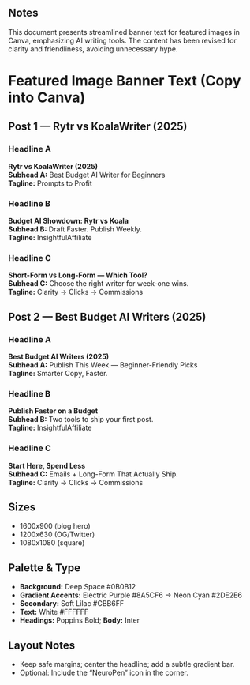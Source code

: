 ## Notes
This document presents streamlined banner text for featured images in Canva, emphasizing AI writing tools. The content has been revised for clarity and friendliness, avoiding unnecessary hype.

# Featured Image Banner Text (Copy into Canva)

## Post 1 — Rytr vs KoalaWriter (2025)

### Headline A
**Rytr vs KoalaWriter (2025)**  
**Subhead A:** Best Budget AI Writer for Beginners  
**Tagline:** Prompts to Profit

### Headline B
**Budget AI Showdown: Rytr vs Koala**  
**Subhead B:** Draft Faster. Publish Weekly.  
**Tagline:** InsightfulAffiliate

### Headline C
**Short-Form vs Long-Form — Which Tool?**  
**Subhead C:** Choose the right writer for week-one wins.  
**Tagline:** Clarity -> Clicks -> Commissions

## Post 2 — Best Budget AI Writers (2025)

### Headline A
**Best Budget AI Writers (2025)**  
**Subhead A:** Publish This Week — Beginner-Friendly Picks  
**Tagline:** Smarter Copy, Faster.

### Headline B
**Publish Faster on a Budget**  
**Subhead B:** Two tools to ship your first post.  
**Tagline:** InsightfulAffiliate

### Headline C
**Start Here, Spend Less**  
**Subhead C:** Emails + Long-Form That Actually Ship.  
**Tagline:** Clarity -> Clicks -> Commissions

## Sizes
- 1600x900 (blog hero)
- 1200x630 (OG/Twitter)
- 1080x1080 (square)

## Palette & Type
- **Background:** Deep Space #0B0B12
- **Gradient Accents:** Electric Purple #8A5CF6 -> Neon Cyan #2DE2E6
- **Secondary:** Soft Lilac #CBB6FF
- **Text:** White #FFFFFF
- **Headings:** Poppins Bold; **Body:** Inter

## Layout Notes
- Keep safe margins; center the headline; add a subtle gradient bar.
- Optional: Include the “NeuroPen” icon in the corner.